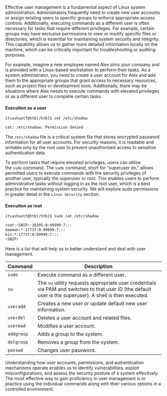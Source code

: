 Effective user management is a fundamental aspect of Linux system administration. Administrators frequently need to create new user accounts or assign existing users to specific groups to enforce appropriate access controls. Additionally, executing commands as a different user is often necessary for tasks that require different privileges. For example, certain groups may have exclusive permissions to view or modify specific files or directories, which is essential for maintaining system security and integrity. This capability allows us to gather more detailed information locally on the machine, which can be critically important for troubleshooting or auditing purposes.

For example, imagine a new employee named Alex joins your company and is provided with a Linux-based workstation to perform their tasks. As a system administrator, you need to create a user account for Alex and add them to the appropriate groups that grant access to necessary resources, such as project files or development tools. Additionally, there may be situations where Alex needs to execute commands with elevated privileges or as a different user to complete certain tasks.

#### Execution as a user

```bash
itsashuotf@htb[/htb]$ cat /etc/shadow

cat: /etc/shadow: Permission denied
```

The `/etc/shadow` file is a critical system file that stores encrypted password information for all user accounts. For security reasons, it is readable and writable only by the root user to prevent unauthorized access to sensitive authentication data.

To perform tasks that require elevated privileges, users can utilize the `sudo` command. The `sudo` command, short for "superuser do," allows permitted users to execute commands with the security privileges of another user, typically the superuser or root. This enables users to perform administrative tasks without logging in as the root user, which is a best practice for maintaining system security. We will explore sudo permissions in greater detail in the `Linux Security` section.

#### Execution as root

```bash
itsashuotf@htb[/htb]$ sudo cat /etc/shadow

root:<SNIP>:18395:0:99999:7:::
daemon:*:17737:0:99999:7:::
bin:*:17737:0:99999:7:::
<SNIP>
```

Here is a list that will help us to better understand and deal with user management.

|**Command**|**Description**|
|---|---|
|`sudo`|Execute command as a different user.|
|`su`|The `su` utility requests appropriate user credentials via PAM and switches to that user ID (the default user is the superuser). A shell is then executed.|
|`useradd`|Creates a new user or update default new user information.|
|`userdel`|Deletes a user account and related files.|
|`usermod`|Modifies a user account.|
|`addgroup`|Adds a group to the system.|
|`delgroup`|Removes a group from the system.|
|`passwd`|Changes user password.|

Understanding how user accounts, permissions, and authentication mechanisms operate enables us to identify vulnerabilities, exploit misconfigurations, and assess the security posture of a system effectively. The most effective way to gain proficiency in user management is to practice using the individual commands along with their various options in a controlled environment.



